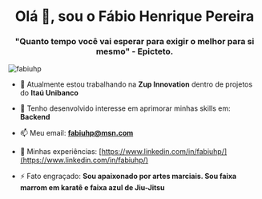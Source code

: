 <h1 align="center">Olá 👋, sou o Fábio Henrique Pereira</h1>
<h3 align="center">"Quanto tempo você vai esperar para exigir o melhor para si mesmo" - Epicteto.</h3>

<p align="left"> <img src="https://komarev.com/ghpvc/?username=fabiuhp&label=Profile%20views&color=0e75b6&style=flat" alt="fabiuhp" /> </p>

- 🔭 Atualmente estou trabalhando na **Zup Innovation** dentro de projetos do **Itaú Unibanco**

- 🤖 Tenho desenvolvido interesse em aprimorar minhas skills em: **Backend**

- 📫 Meu email: **fabiuhp@msn.com**

- 📄 Minhas experiências: [https://www.linkedin.com/in/fabiuhp/](https://www.linkedin.com/in/fabiuhp/)

- ⚡ Fato engraçado: **Sou apaixonado por artes marciais. Sou faixa marrom em karatê e faixa azul de Jiu-Jitsu**
